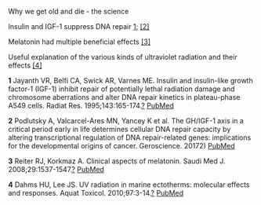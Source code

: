 Why we get old and die - the science

Insulin and IGF-1 suppress DNA repair <a id=“a1”>[1](#f1)</a>; <a id=“a2”>[[2]](#f2)</a>

Melatonin had multiple beneficial effects <a id=“a3”>[[3]](#f3)</a>

Useful explanation of the various kinds of ultraviolet radiation and their effects <a id=“a4”>[[4]](#f4)</a>




























<b id=“f1”>1</b> Jayanth VR, Belfi CA, Swick AR, Varnes ME. Insulin and insulin-like growth factor-1 (IGF-1) inhibit repair of potentially lethal radiation damage and chromosome aberrations and alter DNA repair kinetics in plateau-phase A549 cells. Radiat Res. 1995;143:165-174.[?](#a1) [PubMed](http://www.ncbi.nlm.nih.gov/entrez/query.fcgi?cmd=Retrieve&db=PubMed&dopt=Citation&list_uids=7631009)

<b id=“f2”>2</b> Podlutsky A, Valcarcel-Ares MN, Yancey K et al. The GH/IGF-1 axis in a critical period early in life determines cellular DNA repair capacity by altering transcriptional regulation of DNA repair-related genes: implications for the developmental origins of cancer. Geroscience. 20172) [PubMed](http://www.ncbi.nlm.nih.gov/entrez/query.fcgi?cmd=Retrieve&db=PubMed&dopt=Citation&list_uids=28233247)

<b id=“f3”>3</b> Reiter RJ, Korkmaz A. Clinical aspects of melatonin. Saudi Med J. 2008;29:1537-1547.[?](#a3) [PubMed](http://www.ncbi.nlm.nih.gov/entrez/query.fcgi?cmd=Retrieve&db=PubMed&dopt=Citation&list_uids=18997997)

<b id=“f4”>4</b> Dahms HU, Lee JS. UV radiation in marine ectotherms: molecular effects and responses. Aquat Toxicol. 2010;97:3-14.[?](#a4) [PubMed](http://www.ncbi.nlm.nih.gov/entrez/query.fcgi?cmd=Retrieve&db=PubMed&dopt=Citation&list_uids=20047765)
